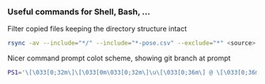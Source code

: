 ### Useful commands for Shell, Bash, ...

Filter copied files keeping the directory structure intact
```sh
rsync -av --include="*/" --include="*-pose.csv" --exclude="*" <source> <destination>
```

Nicer command prompt colot scheme, showing git branch at prompt
```sh
PS1='\[\033[0;32m\]\[\033[0m\033[0;32m\]\u\[\033[0;36m\] @ \[\033[0;36m\]\h \w\[\033[0;32m\]$(__git_ps1)\n\[\033[0;32m\]└─\[\033[0m\033[0;32m\] \$\[\033[0m\033[0;32m\] ▶\[\033[0m\] '
```

